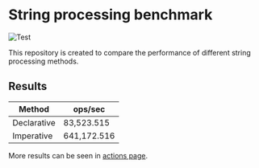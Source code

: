 # String processing benchmark

![Test](https://github.com/mishamyrt/string-processing-benchmark/workflows/Test/badge.svg)

This repository is created to compare the performance of different string processing methods.

## Results

|Method |ops/sec |
|---|---|
|Declarative | 83,523.515|
|Imperative | 641,172.516|

More results can be seen in [actions page](./actions).
